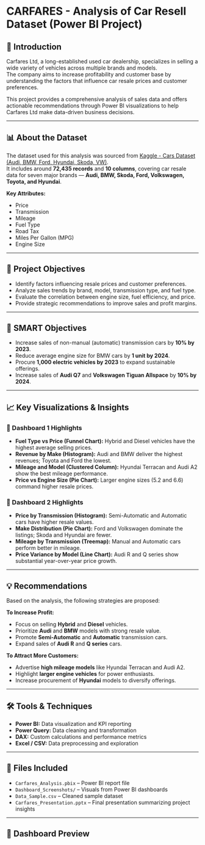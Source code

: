 # CARFARES - Analysis of Car Resell Dataset (Power BI Project)

## 🚗 Introduction
Carfares Ltd, a long-established used car dealership, specializes in selling a wide variety of vehicles across multiple brands and models.  
The company aims to increase profitability and customer base by understanding the factors that influence car resale prices and customer preferences.  

This project provides a comprehensive analysis of sales data and offers actionable recommendations through Power BI visualizations to help Carfares Ltd make data-driven business decisions.

---

## 📊 About the Dataset
The dataset used for this analysis was sourced from [Kaggle - Cars Dataset (Audi, BMW, Ford, Hyundai, Skoda, VW)](https://www.kaggle.com/).  
It includes around **72,435 records** and **10 columns**, covering car resale data for seven major brands — **Audi, BMW, Skoda, Ford, Volkswagen, Toyota, and Hyundai**.

**Key Attributes:**
- Price  
- Transmission  
- Mileage  
- Fuel Type  
- Road Tax  
- Miles Per Gallon (MPG)  
- Engine Size  

---

## 🎯 Project Objectives
- Identify factors influencing resale prices and customer preferences.  
- Analyze sales trends by brand, model, transmission type, and fuel type.  
- Evaluate the correlation between engine size, fuel efficiency, and price.  
- Provide strategic recommendations to improve sales and profit margins.

---

## 🧠 SMART Objectives
- Increase sales of non-manual (automatic) transmission cars by **10% by 2023**.  
- Reduce average engine size for BMW cars by **1 unit by 2024**.  
- Procure **1,000 electric vehicles by 2023** to expand sustainable offerings.  
- Increase sales of **Audi Q7** and **Volkswagen Tiguan Allspace** by **10% by 2024**.  

---

## 📈 Key Visualizations & Insights

### 🔹 Dashboard 1 Highlights
- **Fuel Type vs Price (Funnel Chart):** Hybrid and Diesel vehicles have the highest average selling prices.  
- **Revenue by Make (Histogram):** Audi and BMW deliver the highest revenues; Toyota and Ford the lowest.  
- **Mileage and Model (Clustered Column):** Hyundai Terracan and Audi A2 show the best mileage performance.  
- **Price vs Engine Size (Pie Chart):** Larger engine sizes (5.2 and 6.6) command higher resale prices.  

### 🔹 Dashboard 2 Highlights
- **Price by Transmission (Histogram):** Semi-Automatic and Automatic cars have higher resale values.  
- **Make Distribution (Pie Chart):** Ford and Volkswagen dominate the listings; Skoda and Hyundai are fewer.  
- **Mileage by Transmission (Treemap):** Manual and Automatic cars perform better in mileage.  
- **Price Variance by Model (Line Chart):** Audi R and Q series show substantial year-over-year price growth.  

---

## 💡 Recommendations
Based on the analysis, the following strategies are proposed:

**To Increase Profit:**
- Focus on selling **Hybrid** and **Diesel** vehicles.  
- Prioritize **Audi** and **BMW** models with strong resale value.  
- Promote **Semi-Automatic** and **Automatic** transmission cars.  
- Expand sales of **Audi R** and **Q series** cars.

**To Attract More Customers:**
- Advertise **high mileage models** like Hyundai Terracan and Audi A2.  
- Highlight **larger engine vehicles** for power enthusiasts.  
- Increase procurement of **Hyundai** models to diversify offerings.  

---

## 🛠️ Tools & Techniques
- **Power BI:** Data visualization and KPI reporting  
- **Power Query:** Data cleaning and transformation  
- **DAX:** Custom calculations and performance metrics  
- **Excel / CSV:** Data preprocessing and exploration  

---

## 🧩 Files Included
- `Carfares_Analysis.pbix` – Power BI report file  
- `Dashboard_Screenshots/` – Visuals from Power BI dashboards  
- `Data_Sample.csv` – Cleaned sample dataset  
- `Carfares_Presentation.pptx` – Final presentation summarizing project insights  

---

## 📸 Dashboard Preview
